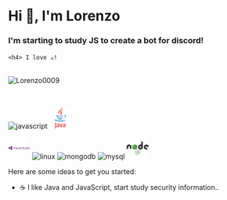 <h1> Hi 👋, I'm Lorenzo </h1>

<h3> I'm starting to study JS to create a bot for discord! </h2>

    <h4> I love ☕!
</h3>

<br /><a>
    <img src="https://github-readme-stats.vercel.app/api?username=Lorenzo0009&show_icons=true&theme=dracula&count_private=true"
        alt="Lorenzo0009" />

</a><br />


<img src="https://devicons.github.io/devicon/devicon.git/icons/javascript/javascript-original.svg" alt="javascript"
    width="45" height="45" />
<img src="https://github.com/devicons/devicon/blob/master/icons/java/java-original-wordmark.svg" alt="java" width="45"
    height="45" />

<img src="https://github.com/devicons/devicon/blob/master/icons/visualstudio/visualstudio-plain-wordmark.svg"
    alt="visual code" width="45" height="45" />
<img src="https://devicons.github.io/devicon/devicon.git/icons/linux/linux-original.svg" alt="linux" width="45"
    height="45" />
<img src="https://devicons.github.io/devicon/devicon.git/icons/mongodb/mongodb-original-wordmark.svg" alt="mongodb"
    width="45" height="45" />
<img src="https://devicons.github.io/devicon/devicon.git/icons/mysql/mysql-original-wordmark.svg" alt="mysql" width="45"
    height="45" />
<img src="https://github.com/devicons/devicon/blob/master/icons/nodejs/nodejs-original-wordmark.svg" alt="nodejs" width="45" height="45" />

Here are some ideas to get you started:
- ☕ I like Java and JavaScript, start study security information..
>